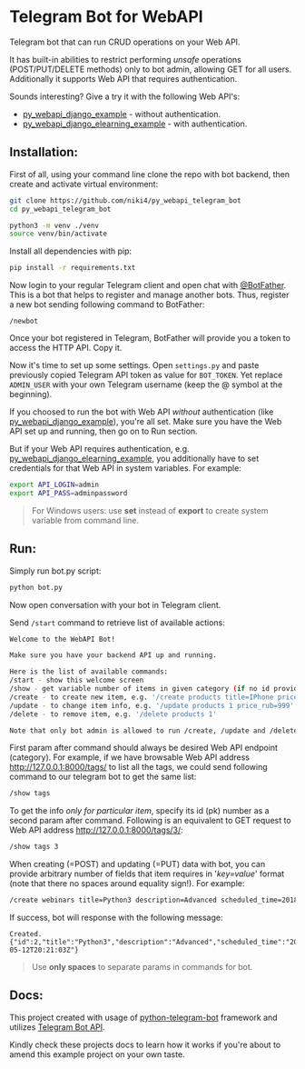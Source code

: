 # Telegram Bot for WebAPI
Telegram bot that can run CRUD operations on your Web API.

It has built-in abilities to restrict performing _unsafe_ operations
(POST/PUT/DELETE methods) only to bot admin, allowing GET for all users.
Additionally it supports
Web API that requires authentication.

Sounds interesting? Give a try it with the following Web API's:
* [py_webapi_django_example](https://github.com/niki4/py_webapi_django_example) - without authentication.
* [py_webapi_django_elearning_example](https://github.com/niki4/py_webapi_django_elearning_example) - with authentication.

## Installation:
First of all, using your command line clone the repo with bot backend, then create and activate
virtual environment:
```bash
git clone https://github.com/niki4/py_webapi_telegram_bot
cd py_webapi_telegram_bot

python3 -m venv ./venv
source venv/bin/activate
```
Install all dependencies with pip:
```bash
pip install -r requirements.txt
```

Now login to your regular Telegram client and open chat with [@BotFather](https://t.me/BotFather).
This is a bot that helps to register and manage another bots.
Thus, register a new bot sending following command to BotFather:
```
/newbot
```
Once your bot registered in Telegram, BotFather will provide you a token
to access the HTTP API. Copy it.

Now it's time to set up some settings. Open `settings.py` and paste
previously copied Telegram API token as value for `BOT_TOKEN`.
Yet replace `ADMIN_USER` with your own Telegram username
(keep the @ symbol at the beginning).

If you choosed to run the bot with Web API _without_ authentication
(like [py_webapi_django_example](https://github.com/niki4/py_webapi_django_example)),
you're all set. Make sure you have the Web API set up and running,
then go on to Run section.

But if your Web API requires authentication, e.g.
[py_webapi_django_elearning_example](https://github.com/niki4/py_webapi_django_elearning_example),
you additionally have to set credentials for that Web API in system variables.
For example:
```bash
export API_LOGIN=admin
export API_PASS=adminpassword
```
> For Windows users:
use __set__ instead of __export__ to create system variable from command line.

## Run:
Simply run bot.py script:
```bash
python bot.py
```
Now open conversation with your bot in Telegram client.

Send `/start` command to retrieve list of available actions:
```bash
Welcome to the WebAPI Bot!

Make sure you have your backend API up and running.

Here is the list of available commands:
/start - show this welcome screen
/show - get variable number of items in given category (if no id provided, will show all items in category)
/create - to create new item, e.g. '/create products title=IPhone price_rub=10'
/update - to change item info, e.g. '/update products 1 price_rub=999'
/delete - to remove item, e.g. '/delete products 1'

Note that only bot admin is allowed to run /create, /update and /delete commands.
```

First param after command should always be desired Web API endpoint (category).
For example, if we have browsable Web API address http://127.0.0.1:8000/tags/
to list all the tags, we could send following command to our telegram bot
to get the same list:
```bash
/show tags
```

To get the info _only for particular item_, specify its id (pk) number
as a second param after command. Following is an equivalent to GET
request to Web API address http://127.0.0.1:8000/tags/3/:
```bash
/show tags 3
```

When creating (=POST) and updating (=PUT) data with bot, you can provide
arbitrary number of fields that item requires in '_key=value_' format
(note that there no spaces around equality sign!). For example:
```bash
/create webinars title=Python3 description=Advanced scheduled_time=2018-05-12T20:21:03Z
```
If success, bot will response with the following message:
```
Created.
{"id":2,"title":"Python3","description":"Advanced","scheduled_time":"2018-05-12T20:21:03Z"}
```
> Use __only spaces__ to separate params in commands for bot.

## Docs:
This project created with usage of
[python-telegram-bot](https://github.com/python-telegram-bot/python-telegram-bot)
framework and utilizes [Telegram Bot API](https://core.telegram.org/bots/api).

 Kindly check these projects docs to learn how it works if you're about
 to amend this example project on your own taste.